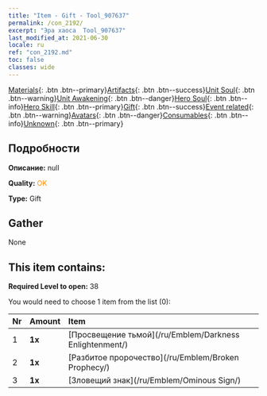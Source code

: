 ```yaml
---
title: "Item - Gift - Tool_907637"
permalink: /con_2192/
excerpt: "Эра хаоса  Tool_907637"
last_modified_at: 2021-06-30
locale: ru
ref: "con_2192.md"
toc: false
classes: wide
---
```

 [Materials](/ItemsRU/){: .btn .btn--primary}[Artifacts](/ItemsRU/Artifacts/){: .btn .btn--success}[Unit Soul](/ItemsRU/UnitSoul/){: .btn .btn--warning}[Unit Awakening](/ItemsRU/UnitAwakening/){: .btn .btn--danger}[Hero Soul](/ItemsRU/HeroSoul/){: .btn .btn--info}[Hero Skill](/ItemsRU/HeroSkill/){: .btn .btn--primary}[Gift](/ItemsRU/Gift/){: .btn .btn--success}[Event related](/ItemsRU/Events/){: .btn .btn--warning}[Avatars](/ItemsRU/Avatars/){: .btn .btn--danger}[Consumables](/ItemsRU/Consumables/){: .btn .btn--info}[Unknown](/ItemsRU/Unknown/){: .btn .btn--primary}

## Подробности
 **Описание:** null

 **Quality:** <span style="color: #FF8C00">OK</span>

 **Type:** Gift

## Gather

  None

## This item contains:

 **Required Level to open:** 38

 You would need to choose 1 item from the list (0):

  | Nr | Amount |     Item    |
  |:---|:-------|:------------|
  | 1 |  **1x** | [Просвещение тьмой](/ru/Emblem/Darkness Enlightenment/) |  | 
  | 2 |  **1x** | [Разбитое пророчество](/ru/Emblem/Broken Prophecy/) |  | 
  | 3 |  **1x** | [Зловещий знак](/ru/Emblem/Ominous Sign/) |  | 
